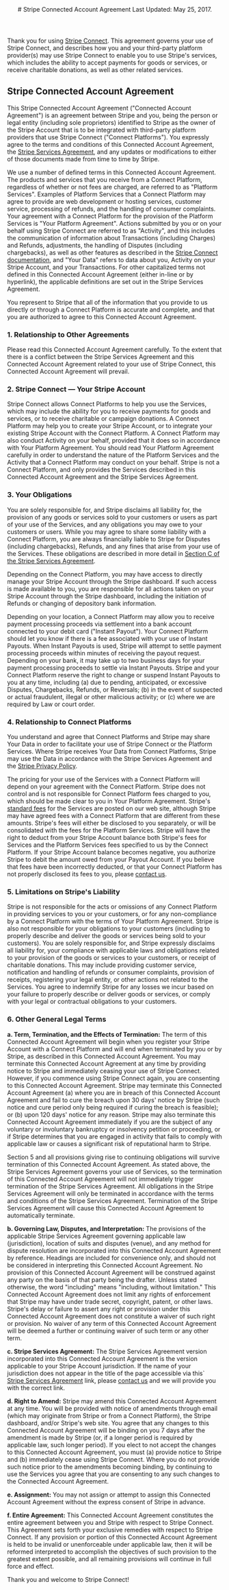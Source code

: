 <header id="caagmt">
# Stripe Connected Account Agreement
Last Updated: May 25, 2017.
</header>
 
<section>

Thank you for using [Stripe Connect](https://stripe.com/connect). This agreement governs your use of Stripe Connect, and describes how you and your third-party platform provider(s) may use Stripe Connect to enable you to use Stripe's services, which includes the ability to accept payments for goods or services, or receive charitable donations, as well as other related services.
 
## Stripe Connected Account Agreement
 
This Stripe Connected Account Agreement ("Connected Account Agreement") is an agreement between Stripe and you, being the person or legal entity (including sole proprietors) identified to Stripe as the owner of the Stripe Account that is to be integrated with third-party platform providers that use Stripe Connect ("Connect Platforms").  You expressly agree to the terms and conditions of this Connected Account Agreement, the [Stripe Services Agreement](https://stripe.com/legal), and any updates or modifications to either of those documents made from time to time by Stripe.
 
We use a number of defined terms in this Connected Account Agreement. The products and services that you receive from a Connect Platform, regardless of whether or not fees are charged, are referred to as "Platform Services". Examples of Platform Services that a Connect Platform may agree to provide are web development or hosting services, customer service, processing of refunds, and the handling of consumer complaints. Your agreement with a Connect Platform for the provision of the Platform Services is "Your Platform Agreement". Actions submitted by you or on your behalf using Stripe Connect are referred to as "Activity", and this includes the communication of information about Transactions (including Charges) and Refunds, adjustments, the handling of Disputes (including chargebacks), as well as other features as described in the [Stripe Connect documentation](https://stripe.com/docs/connect), and "Your Data" refers to data about you, Activity on your Stripe Account, and your Transactions. For other capitalized terms not defined in this Connected Account Agreement (either in-line or by hyperlink), the applicable definitions are set out in the Stripe Services Agreement.
 
You represent to Stripe that all of the information that you provide to us directly or through a Connect Platform is accurate and complete, and that you are authorized to agree to this Connected Account Agreement.
 
### 1. Relationship to Other Agreements
 
Please read this Connected Account Agreement carefully. To the extent that there is a conflict between the Stripe Services Agreement and this Connected Account Agreement related to your use of Stripe Connect, this Connected Account Agreement will prevail.
 
### 2. Stripe Connect &mdash; Your Stripe Account
 
Stripe Connect allows Connect Platforms to help you use the Services, which may include the ability for you to receive payments for goods and services, or to receive charitable or campaign donations.  A Connect Platform may help you to create your Stripe Account, or to integrate your existing Stripe Account with the Connect Platform. A Connect Platform may also conduct Activity on your behalf, provided that it does so in accordance with Your Platform Agreement. You should read Your Platform Agreement carefully in order to understand the nature of the Platform Services and the Activity that a Connect Platform may conduct on your behalf. Stripe is not a Connect Platform, and only provides the Services described in this Connected Account Agreement and the Stripe Services Agreement. 
 
### 3. Your Obligations
 
You are solely responsible for, and Stripe disclaims all liability for, the provision of any goods or services sold to your customers or users as part of your use of the Services, and any obligations you may owe to your customers or users.  While you may agree to share some liability with a Connect Platform, you are always financially liable to Stripe for Disputes (including chargebacks), Refunds, and any fines that arise from your use of the Services.  These obligations are described in more detail in [Section C of the Stripe Services Agreement](https://stripe.com/legal#section_c).
 
Depending on the Connect Platform, you may have access to directly manage your Stripe Account through the Stripe dashboard.  If such access is made available to you, you are responsible for all actions taken on your Stripe Account through the Stripe dashboard, including the initiation of Refunds or changing of depository bank information.
 
Depending on your location, a Connect Platform may allow you to receive payment processing proceeds via settlement into a bank account connected to your debit card ("Instant Payout").  Your Connect Platform should let you know if there is a fee associated with your use of Instant Payouts.  When Instant Payouts is used, Stripe will attempt to settle payment processing proceeds within minutes of receiving the payout request. Depending on your bank, it may take up to two business days for your payment processing proceeds to settle via Instant Payouts.  Stripe and your Connect Platform reserve the right to change or suspend Instant Payouts to you at any time, including (a) due to pending, anticipated, or excessive Disputes, Chargebacks, Refunds, or Reversals; (b) in the event of suspected or actual fraudulent, illegal or other malicious activity; or (c) where we are required by Law or court order.
 
### 4. Relationship to Connect Platforms
 
You understand and agree that Connect Platforms and Stripe may share Your Data in order to facilitate your use of Stripe Connect or the Platform Services. Where Stripe receives Your Data from Connect Platforms, Stripe may use the Data in accordance with the Stripe Services Agreement and the [Stripe Privacy Policy](https://stripe.com/privacy).

The pricing for your use of the Services with a Connect Platform will depend on your agreement with the Connect Platform. Stripe does not control and is not responsible for Connect Platform fees charged to you, which should be made clear to you in Your Platform Agreement. Stripe's [standard fees](https://stripe.com/pricing) for the Services are posted on our web site, although Stripe may have agreed fees with a Connect Platform that are different from these amounts. Stripe's fees will either be disclosed to you separately, or will be consolidated with the fees for the Platform Services. Stripe will have the right to deduct from your Stripe Account balance both Stripe's fees for Services and the Platform Services fees specified to us by the Connect Platform.  If your Stripe Account balance becomes negative, you authorize Stripe to debit the amount owed from your Payout Account.  If you believe that fees have been incorrectly deducted, or that your Connect Platform has not properly disclosed its fees to you, please [contact us](https://stripe.com/contact).
 
### 5. Limitations on Stripe's Liability
 
Stripe is not responsible for the acts or omissions of any Connect Platform in providing services to you or your customers, or for any non-compliance by a Connect Platform with the terms of Your Platform Agreement. Stripe is also not responsible for your obligations to your customers (including to properly describe and deliver the goods or services being sold to your customers).  You are solely responsible for, and Stripe expressly disclaims all liability for, your compliance with applicable laws and obligations related to your provision of the goods or services to your customers, or receipt of charitable donations.  This may include providing customer service, notification and handling of refunds or consumer complaints, provision of receipts, registering your legal entity, or other actions not related to the Services.  You agree to indemnify Stripe for any losses we incur based on your failure to properly describe or deliver goods or services, or comply with your legal or contractual obligations to your customers.
 
### 6. Other General Legal Terms
 
**a. Term, Termination, and the Effects of Termination:**  The term of this Connected Account Agreement will begin when you register your Stripe Account with a Connect Platform and will end when terminated by you or by Stripe, as described in this Connected Account Agreement.  You may terminate this Connected Account Agreement at any time by providing notice to Stripe and immediately ceasing your use of Stripe Connect.  However, if you commence using Stripe Connect again, you are consenting to this Connected Account Agreement.  Stripe may terminate this Connected Account Agreement (a) where you are in breach of this Connected Account Agreement and fail to cure the breach upon 30 days' notice by Stripe (such notice and cure period only being required if curing the breach is feasible); or (b) upon 120 days' notice for any reason. Stripe may also terminate this Connected Account Agreement immediately if you are the subject of any voluntary or involuntary bankruptcy or insolvency petition or proceeding, or if Stripe determines that you are engaged in activity that fails to comply with applicable law or causes a significant risk of reputational harm to Stripe.
 
Section 5 and all provisions giving rise to continuing obligations will survive termination of this Connected Account Agreement.  As stated above, the Stripe Services Agreement governs your use of Services, so the termination of this Connected Account Agreement will not immediately trigger termination of the Stripe Services Agreement.  All obligations in the Stripe Services Agreement will only be terminated in accordance with the terms and conditions of the Stripe Services Agreement. Termination of the Stripe Services Agreement will cause this Connected Account Agreement to automatically terminate.
 
**b. Governing Law, Disputes, and Interpretation:**  The provisions of the applicable Stripe Services Agreement governing applicable law (jurisdiction), location of suits and disputes (venue), and any method for dispute resolution are incorporated into this Connected Account Agreement by reference.  Headings are included for convenience only, and should not be considered in interpreting this Connected Account Agreement.  No provision of this Connected Account Agreement will be construed against any party on the basis of that party being the drafter. Unless stated otherwise, the word "including" means "including, without limitation." This Connected Account Agreement does not limit any rights of enforcement that Stripe may have under trade secret, copyright, patent, or other laws.  Stripe's delay or failure to assert any right or provision under this Connected Account Agreement does not constitute a waiver of such right or provision.  No waiver of any term of this Connected Account Agreement will be deemed a further or continuing waiver of such term or any other term.
 
**c. Stripe Services Agreement:** The Stripe Services Agreement version incorporated into this Connected Account Agreement is the version applicable to your Stripe Account jurisdiction. If the name of your jurisdiction does not appear in the title of the page accessible via this` [Stripe Services Agreement](https://stripe.com/legal) link, please [contact us](https://stripe.com/contact) and we will provide you with the correct link. 

**d. Right to Amend:**  Stripe may amend this Connected Account Agreement at any time. You will be provided with notice of amendments through email (which may originate from Stripe or from  a Connect Platform), the Stripe dashboard, and/or Stripe's web site.  You agree that any changes to this Connected Account Agreement will be binding on you 7 days after the amendment is made by Stripe (or, if a longer period is required by applicable law, such longer period). If you elect to not accept the changes to this Connected Account Agreement, you must (a) provide notice to Stripe and (b) immediately cease using Stripe Connect.  Where you do not provide such notice prior to the amendments becoming binding, by continuing to use the Services you agree that you are consenting to any such changes to the Connected Account Agreement.
 
**e. Assignment:**  You may not assign or attempt to assign this Connected Account Agreement without the express consent of Stripe in advance.
 
**f. Entire Agreement:**  This Connected Account Agreement constitutes the entire agreement between you and Stripe with respect to Stripe Connect. This Agreement sets forth your exclusive remedies with respect to Stripe Connect.  If any provision or portion of this Connected Account Agreement is held to be invalid or unenforceable under applicable law, then it will be reformed interpreted to accomplish the objectives of such provision to the greatest extent possible, and all remaining provisions will continue in full force and effect.
 
Thank you and welcome to Stripe Connect!
 
</section>
